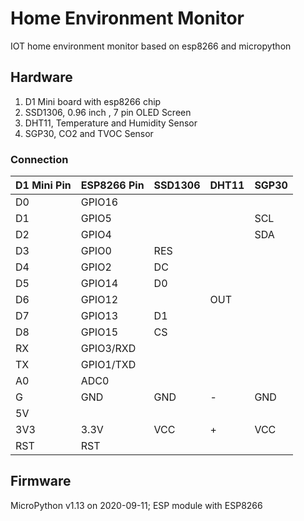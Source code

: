 # Home Environment Monitor
IOT home environment monitor based on esp8266 and micropython

## Hardware
1. D1 Mini board with esp8266 chip
2. SSD1306, 0.96 inch , 7 pin OLED Screen
3. DHT11, Temperature and Humidity Sensor 
4. SGP30, CO2 and TVOC Sensor

### Connection
| D1 Mini Pin | ESP8266 Pin | SSD1306 | DHT11 | SGP30 |
| ----|   ----    |----|----|----| 
| D0  | GPIO16    |    |    |    | 
| D1  | GPIO5     |    |    |SCL | 
| D2  | GPIO4     |    |    |SDA | 
| D3  | GPIO0     | RES|    |    | 
| D4  | GPIO2     | DC |    |    | 
| D5  | GPIO14    | D0 |    |    | 
| D6  | GPIO12    |    |OUT |    | 
| D7  | GPIO13    | D1 |    |    | 
| D8  | GPIO15    | CS |    |    | 
| RX  | GPIO3/RXD |    |    |    | 
| TX  | GPIO1/TXD |    |    |    | 
| A0  | ADC0      |    |    |    | 
| G   | GND       |GND | -  |GND | 
| 5V  |           |    |    |    | 
| 3V3 | 3.3V      |VCC | +  |VCC | 
| RST | RST       |    |    |    | 


## Firmware
MicroPython v1.13 on 2020-09-11; ESP module with ESP8266

